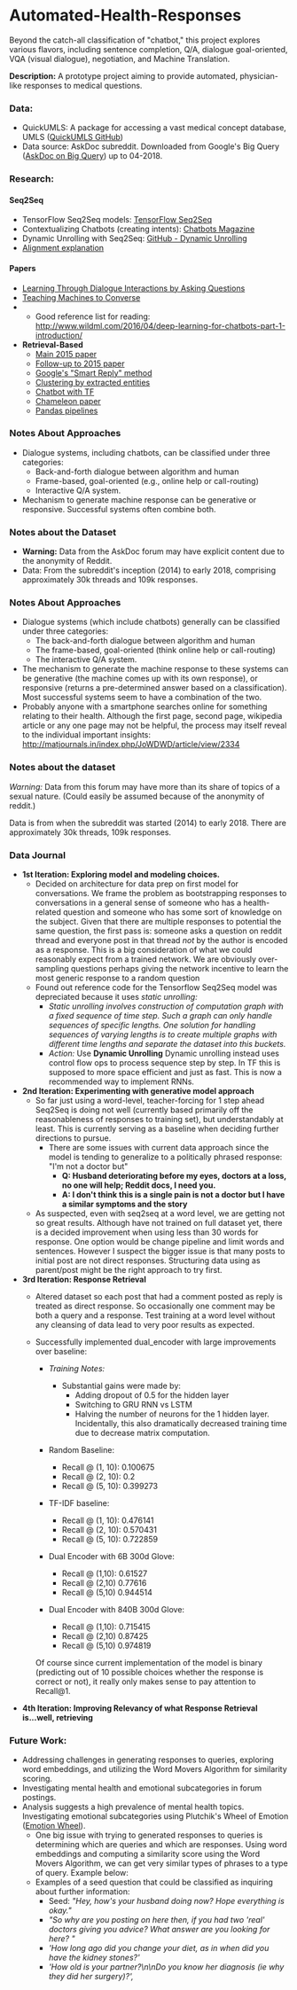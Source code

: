 # Automated-Health-Responses
Beyond the catch-all classification of "chatbot," this project explores various flavors, including sentence completion, Q/A, dialogue goal-oriented, VQA (visual dialogue), negotiation, and Machine Translation.

**Description:**
A prototype project aiming to provide automated, physician-like responses to medical questions.

### Data:
* QuickUMLS: A package for accessing a vast medical concept database, UMLS ([QuickUMLS GitHub](https://github.com/Georgetown-IR-Lab/QuickUMLS))
* Data source: AskDoc subreddit. Downloaded from Google's Big Query ([AskDoc on Big Query](https://bigquery.cloud.google.com/table/fh-bigquery:reddit_posts.full_corpus_201509?pli=1)) up to 04-2018.

### Research:
#### Seq2Seq
* TensorFlow Seq2Seq models: [TensorFlow Seq2Seq](https://www.tensorflow.org/versions/r1.0/tutorials/seq2seq#tensorflow_seq2seq_library)
* Contextualizing Chatbots (creating intents): [Chatbots Magazine](https://chatbotsmagazine.com/contextual-chat-bots-with-tensorflow-4391749d0077)
* Dynamic Unrolling with Seq2Seq: [GitHub - Dynamic Unrolling](https://github.com/ematvey/tensorflow-seq2seq-tutorials)
* [Alignment explanation](https://machinelearningmastery.com/how-does-attention-work-in-encoder-decoder-recurrent-neural-networks/)

#### Papers
* [Learning Through Dialogue Interactions by Asking Questions](https://arxiv.org/pdf/1612.04936.pdf)
* [Teaching Machines to Converse](https://github.com/jiweil/Jiwei-Thesis/blob/master/thesis.pdf)
* * Good reference list for reading: http://www.wildml.com/2016/04/deep-learning-for-chatbots-part-1-introduction/
* **Retrieval-Based**
  * [Main 2015 paper](https://arxiv.org/abs/1506.08909)
  * [Follow-up to 2015 paper](https://arxiv.org/pdf/1710.03430.pdf)
  * [Google's "Smart Reply" method](http://www.kdd.org/kdd2016/papers/files/Paper_1069.pdf)
  * [Clustering by extracted entities](https://www.cs.utexas.edu/~ckcuong/Publications/Text%20Clustering%20with%20Named%20Entities.pdf)
  * [Chatbot with TF](https://chatbotsmagazine.com/contextual-chat-bots-with-tensorflow-4391749d0077)
  * [Chameleon paper](http://www.cs.cornell.edu/~cristian/papers/chameleons.pdf)
  * [Pandas pipelines](https://medium.com/bigdatarepublic/integrating-pandas-and-scikit-learn-with-pipelines-f70eb6183696)

### Notes About Approaches
* Dialogue systems, including chatbots, can be classified under three categories:
  * Back-and-forth dialogue between algorithm and human
  * Frame-based, goal-oriented (e.g., online help or call-routing)
  * Interactive Q/A system.
* Mechanism to generate machine response can be generative or responsive. Successful systems often combine both.

### Notes about the Dataset
* **Warning:** Data from the AskDoc forum may have explicit content due to the anonymity of Reddit.
* Data: From the subreddit's inception (2014) to early 2018, comprising approximately 30k threads and 109k responses.

### Notes About Approaches
* Dialogue systems (which include chatbots) generally can be classified under three categories:
  * The back-and-forth dialogue between algorithm and human
  * The frame-based, goal-oriented (think online help or call-routing)
  * The interactive Q/A system.
* The mechanism to generate the machine response to these systems can be generative (the machine comes up with its own response), or responsive (returns a pre-determined answer based on a classification). Most successful systems seem to have a combination of the two.
* Probably anyone with a smartphone searches online for something relating to their health. Although the first page, second page, wikipedia article or any one page may not be helpful, the process may itself reveal to the individual important insights: http://matjournals.in/index.php/JoWDWD/article/view/2334

### Notes about the dataset

*Warning:* Data from this forum may have more than its share of topics of a sexual nature. (Could easily be assumed because of the anonymity of reddit.)

Data is from when the subreddit was started (2014) to early 2018. There are approximately 30k threads, 109k responses.

### Data Journal
* **1st Iteration: Exploring model and modeling choices.**
  * Decided on architecture for data prep on first model for conversations. We frame the problem as bootstrapping responses to conversations in a general sense of someone who has a health-related question and someone who has some sort of knowledge on the subject. Given that there are multiple responses to potential the same question, the first pass is: someone asks a question on reddit thread and everyone post in that thread _not_ by the author is encoded as a response. This is a big consideration of what we could reasonably expect from a trained network. We are obviously over-sampling questions perhaps giving the network incentive to learn the most generic response to a random question
  * Found out reference code for the Tensorflow Seq2Seq model was depreciated because it uses *static unrolling:*
    * *Static unrolling involves construction of computation graph with a fixed sequence of time step. Such a graph can only handle sequences of specific lengths. One solution for handling sequences of varying lengths is to create multiple graphs with different time lengths and separate the dataset into this buckets.*
    * *Action:* Use **Dynamic Unrolling** Dynamic unrolling instead uses control flow ops to process sequence step by step. In TF this is supposed to more space efficient and just as fast. This is now a recommended way to implement RNNs.
* **2nd Iteration: Experimenting with generative model approach**
  * So far just using a word-level, teacher-forcing for 1 step ahead Seq2Seq is doing not well (currently based primarily off the reasonableness of responses to training set), but understandably at least. This is currently serving as a baseline when deciding further directions to pursue.
    * There are some issues with current data approach since the model is tending to generalize to a politically phrased response: "I'm not a doctor but"
      * **Q: Husband deteriorating before my eyes, doctors at a loss, no one will help; Reddit docs, I need you.**
      * **A: I don't think this is a single pain is not a doctor but I have a similar symptoms and the story**
  * As suspected, even with seq2seq at a word level, we are getting not so great results. Although have not trained on full dataset yet, there is a decided improvement when using less than 30 words for response. One option would be change pipeline and limit words and sentences. However I suspect the bigger issue is that many posts to initial post are not direct responses. Structuring data using as parent/post might be the right approach to try first.
* **3rd Iteration: Response Retrieval**
  * Altered dataset so each post that had a comment posted as reply is treated as direct response. So occasionally one comment may be both a query and a response. Test training at a word level without any cleansing of data lead to very poor results as expected.
  * Successfully implemented dual_encoder with large improvements over baseline:
    * *Training Notes:*
      * Substantial gains were made by:
        * Adding dropout of 0.5 for the hidden layer
        * Switching to GRU RNN vs LSTM
        * Halving the number of neurons for the 1 hidden layer. Incidentally, this also dramatically decreased training time due to decrease matrix computation.

    * Random Baseline:
      * Recall @ (1, 10): 0.100675
      * Recall @ (2, 10): 0.2
      * Recall @ (5, 10): 0.399273
    * TF-IDF baseline:
      * Recall @ (1, 10): 0.476141
      * Recall @ (2, 10): 0.570431
      * Recall @ (5, 10): 0.722859
    * Dual Encoder with 6B 300d Glove:
      * Recall @ (1,10): 0.61527
      * Recall @ (2,10) 0.77616
      * Recall @ (5,10) 0.944514
    * Dual Encoder with 840B 300d Glove:
      * Recall @ (1,10): 0.715415
      * Recall @ (2,10) 0.87425
      * Recall @ (5,10) 0.974819

    Of course since current implementation of the model is binary (predicting out of 10 possible choices whether the response is correct or not), it really only makes sense to pay attention to Recall@1.
* **4th Iteration: Improving Relevancy of what Response Retrieval is...well, retrieving**

### Future Work:
* Addressing challenges in generating responses to queries, exploring word embeddings, and utilizing the Word Movers Algorithm for similarity scoring.
* Investigating mental health and emotional subcategories in forum postings.
* Analysis suggests a high prevalence of mental health topics. Investigating emotional subcategories using Plutchik's Wheel of Emotion ([Emotion Wheel](https://positivepsychologyprogram.com/emotion-wheel/)).
  * One big issue with trying to generated responses to queries is determining which are queries and which are responses. Using word embeddings and computing a similarity score using the Word Movers Algorithm, we can get very similar types of phrases to a type of query. Example below:
  * Examples of a seed question that could be classified as inquiring about further information:
    * Seed: *"Hey, how's your husband doing now? Hope everything is okay."*
    * *"So why are you posting on here then, if you had two 'real' doctors giving you advice? What answer are you looking for here? "*
    * *'How long ago did you change your diet, as in when did you have the kidney stones?'*
    * *'How old is your partner?\n\nDo you know her diagnosis (ie why they did her surgery)?',*
